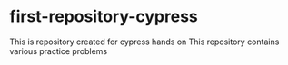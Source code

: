 # first-repository-cypress
This is repository created for cypress hands on
This repository contains various practice problems


